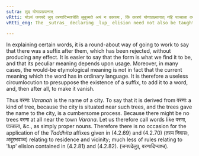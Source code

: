 ```yaml
---
sutra: लुब् योगाप्रख्यानात्
vRtti: योऽयं जनपदे लुप् वरणादिभ्यश्चेति लुबुच्यते अयं न वक्तव्यः, किं कारणं योगाप्रख्यानात् नहि पञ्चाला वरणा इति योगः सम्बन्धः प्रख्यायते नैतदुपलभामहे बृक्षयोगान्नगरे वरणा इति ॥
vRtti_eng: The _sutras_ declaring _lup_ elision need not also be taught, because of the non-currency of the etymological meaning of the words supposed to be formed by _lup_ elision.

---
```

In explaining certain words, it is a round-about way of going to work to say that there was a suffix after them, which has been rejected, without producing any effect. It is easier to say that the form is what we find it to be, and that its peculiar meaning depends upon usage. Moreover, in many cases, the would-be etymological meaning is not in fact that the current meaning which the word has in ordinary language. It is therefore a useless circumlocution to presuppose the existence of a suffix, to add it to a word, and, then after all, to make it vanish.

Thus वरणाः _Varanah_ is the name of a city. To say that it is derived from वरणाः a kind of tree, because the city is situated near such trees, and the trees gave the name to the city, is a cumbersome process. Because there might be no trees वरणा at all near the town _Varana_. Let us therefore call words like वरणा, पञ्चाला, &c., as simply proper nouns. Therefore there is no occasion for the application of the _Taddhita_ affixes given in (4.2.69) and (4.2.70) (तस्य निवासः, अदूरभवञ्च) relating to residence and vicinity; much less of rules relating to '_lup_' elision contained in (4.2.81) and (4.2.82). (जनपदेलुप्, वरणादिभ्यश्च).